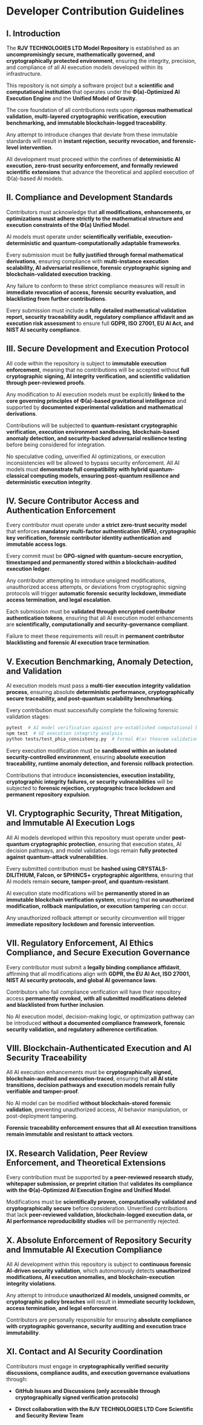 # Developer Contribution Guidelines

## I. Introduction
The **RJV TECHNOLOGIES LTD Model Repository** is established as an **uncompromisingly secure, mathematically governed, and cryptographically protected environment**, ensuring the integrity, precision, and compliance of all AI execution models developed within its infrastructure. 

This repository is not simply a software project but a **scientific and computational institution** that operates under the **Φ(a)-Optimized AI Execution Engine** and the **Unified Model of Gravity**. 

The core foundation of all contributions rests upon **rigorous mathematical validation, multi-layered cryptographic verification, execution benchmarking, and immutable blockchain-logged traceability**. 

Any attempt to introduce changes that deviate from these immutable standards will result in **instant rejection, security revocation, and forensic-level intervention**. 

All development must proceed within the confines of **deterministic AI execution, zero-trust security enforcement, and formally reviewed scientific extensions** that advance the theoretical and applied execution of Φ(a)-based AI models.

## II. Compliance and Development Standards
Contributors must acknowledge that **all modifications, enhancements, or optimizations must adhere strictly to the mathematical structure and execution constraints of the Φ(a) Unified Model**. 

AI models must operate under **scientifically verifiable, execution-deterministic and quantum-computationally adaptable frameworks**. 

Every submission must be **fully justified through formal mathematical derivations**, ensuring compliance with **multi-instance execution scalability, AI adversarial resilience, forensic cryptographic signing and blockchain-validated execution tracking**. 

Any failure to conform to these strict compliance measures will result in **immediate revocation of access, forensic security evaluation, and blacklisting from further contributions**. 

Every submission must include a **fully detailed mathematical validation report, security traceability audit, regulatory compliance affidavit and an execution risk assessment** to ensure full **GDPR, ISO 27001, EU AI Act, and NIST AI security compliance**.

## III. Secure Development and Execution Protocol
All code within the repository is subject to **immutable execution enforcement**, meaning that no contributions will be accepted without **full cryptographic signing, AI integrity verification, and scientific validation through peer-reviewed proofs**. 

Any modification to AI execution models must be explicitly **linked to the core governing principles of Φ(a)-based gravitational intelligence** and supported by **documented experimental validation and mathematical derivations**. 

Contributions will be subjected to **quantum-resistant cryptographic verification, execution environment sandboxing, blockchain-based anomaly detection, and security-backed adversarial resilience testing** before being considered for integration. 

No speculative coding, unverified AI optimizations, or execution inconsistencies will be allowed to bypass security enforcement. All AI models must **demonstrate full compatibility with hybrid quantum-classical computing models, ensuring post-quantum resilience and deterministic execution integrity**.

## IV. Secure Contributor Access and Authentication Enforcement
Every contributor must operate under **a strict zero-trust security model** that enforces **mandatory multi-factor authentication (MFA), cryptographic key verification, forensic contributor identity authentication and immutable access logs**. 

Every commit must be **GPG-signed with quantum-secure encryption, timestamped and permanently stored within a blockchain-audited execution ledger**. 

Any contributor attempting to introduce unsigned modifications, unauthorized access attempts, or deviations from cryptographic signing protocols will trigger **automatic forensic security lockdown, immediate access termination, and legal escalation**. 

Each submission must be **validated through encrypted contributor authentication tokens**, ensuring that all AI execution model enhancements are **scientifically, computationally and security-governance compliant**. 

Failure to meet these requirements will result in **permanent contributor blacklisting and forensic AI execution trace termination**.

## V. Execution Benchmarking, Anomaly Detection, and Validation
AI execution models must pass a **multi-tier execution integrity validation process**, ensuring absolute **deterministic performance, cryptographically secure traceability, and post-quantum scalability benchmarking**. 

Every contribution must successfully complete the following forensic validation stages:
```sh
pytest  # AI model verification against pre-established computational baselines
npm test  # UI execution integrity analysis
python tests/test_phia_consistency.py  # Formal Φ(a) theorem validation and compliance certification
```
Every execution modification must be **sandboxed within an isolated security-controlled environment**, ensuring **absolute execution traceability, runtime anomaly detection, and forensic rollback protection**. 

Contributions that introduce **inconsistencies, execution instability, cryptographic integrity failures, or security vulnerabilities** will be subjected to **forensic rejection, cryptographic trace lockdown and permanent repository expulsion**.

## VI. Cryptographic Security, Threat Mitigation, and Immutable AI Execution Logs
All AI models developed within this repository must operate under **post-quantum cryptographic protection**, ensuring that execution states, AI decision pathways, and model validation logs remain **fully protected against quantum-attack vulnerabilities**. 

Every submitted contribution must be **hashed using CRYSTALS-DILITHIUM, Falcon, or SPHINCS+ cryptographic algorithms**, ensuring that AI models remain **secure, tamper-proof, and quantum-resistant**. 

AI execution state modifications will be **permanently stored in an immutable blockchain verification system**, ensuring that **no unauthorized modification, rollback manipulation, or execution tampering** can occur. 

Any unauthorized rollback attempt or security circumvention will trigger **immediate repository lockdown and forensic intervention**.

## VII. Regulatory Enforcement, AI Ethics Compliance, and Secure Execution Governance
Every contributor must submit a **legally binding compliance affidavit**, affirming that all modifications align with **GDPR, the EU AI Act, ISO 27001, NIST AI security protocols, and global AI governance laws**. 

Contributors who fail compliance verification will have their repository access **permanently revoked, with all submitted modifications deleted and blacklisted from further inclusion**. 

No AI execution model, decision-making logic, or optimization pathway can be introduced **without a documented compliance framework, forensic security validation, and regulatory adherence certification**.

## VIII. Blockchain-Authenticated Execution and AI Security Traceability
All AI execution enhancements must be **cryptographically signed, blockchain-audited and execution-traced**, ensuring that **all AI state transitions, decision pathways and execution models remain fully verifiable and tamper-proof**. 

No AI model can be modified **without blockchain-stored forensic validation**, preventing unauthorized access, AI behavior manipulation, or post-deployment tampering.

**Forensic traceability enforcement ensures that all AI execution transitions remain immutable and resistant to attack vectors**.

## IX. Research Validation, Peer Review Enforcement, and Theoretical Extensions
Every contribution must be supported by **a peer-reviewed research study, whitepaper submission, or preprint citation** that **validates its compliance with the Φ(a)-Optimized AI Execution Engine and Unified Model**. 

Modifications must be **scientifically proven, computationally validated and cryptographically secure** before consideration. Unverified contributions that lack **peer-reviewed validation, blockchain-logged execution data, or AI performance reproducibility studies** will be permanently rejected.

## X. Absolute Enforcement of Repository Security and Immutable AI Execution Compliance
All AI development within this repository is subject to **continuous forensic AI-driven security validation**, which autonomously detects **unauthorized modifications, AI execution anomalies, and blockchain-execution integrity violations**. 

Any attempt to introduce **unauthorized AI models, unsigned commits, or cryptographic policy breaches** will result in **immediate security lockdown, access termination, and legal enforcement**. 

Contributors are personally responsible for ensuring **absolute compliance with cryptographic governance, security auditing and execution trace immutability**.

## XI. Contact and AI Security Coordination
Contributors must engage in **cryptographically verified security discussions, compliance audits, and execution governance evaluations** through:

- **GitHub Issues and Discussions (only accessible through cryptographically signed verification protocols)**
  
- **Direct collaboration with the RJV TECHNOLOGIES LTD Core Scientific and Security Review Team**
